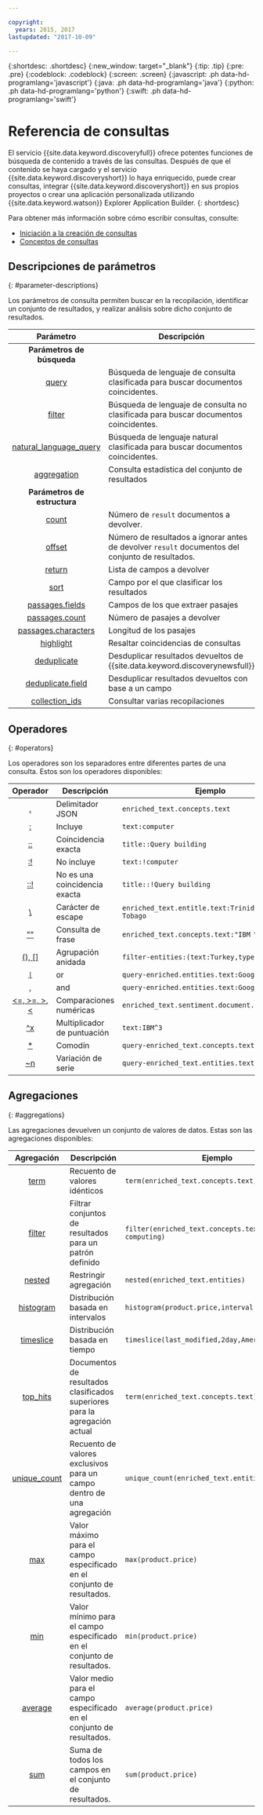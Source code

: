 ```yaml
---

copyright:
  years: 2015, 2017
lastupdated: "2017-10-09"

---
```


{:shortdesc: .shortdesc}
{:new_window: target="_blank"}
{:tip: .tip}
{:pre: .pre}
{:codeblock: .codeblock}
{:screen: .screen}
{:javascript: .ph data-hd-programlang='javascript'}
{:java: .ph data-hd-programlang='java'}
{:python: .ph data-hd-programlang='python'}
{:swift: .ph data-hd-programlang='swift'}

# Referencia de consultas

El servicio {{site.data.keyword.discoveryfull}} ofrece potentes funciones de búsqueda de contenido a través de las consultas. Después de que el contenido se haya cargado y el servicio {{site.data.keyword.discoveryshort}} lo haya enriquecido, puede crear consultas, integrar {{site.data.keyword.discoveryshort}} en sus propios proyectos o crear una aplicación personalizada utilizando {{site.data.keyword.watson}} Explorer Application Builder.
{: shortdesc}

Para obtener más información sobre cómo escribir consultas, consulte:
- [Iniciación a la creación de consultas](/docs/services/discovery/getting-started-query.html)
- [Conceptos de consultas](/docs/services/discovery/using.html)

## Descripciones de parámetros
{: #parameter-descriptions}

Los parámetros de consulta permiten buscar en la recopilación, identificar un conjunto de resultados, y realizar análisis sobre dicho conjunto de resultados.


| Parámetro| Descripción | Ejemplo|
|:-------------------:|------------------------------------------------------------|--------------------------------|
|**Parámetros de búsqueda**|  |  |
| [query](/docs/services/discovery/query-parameters.html#query) | Búsqueda de lenguaje de consulta clasificada para buscar documentos coincidentes. | `query=bees` |
| [filter](/docs/services/discovery/query-parameters.html#filter) | Búsqueda de lenguaje de consulta no clasificada para buscar documentos coincidentes. | `filter=bees` |
| [natural_language_query](/docs/services/discovery/query-parameters.html#nlq) | Búsqueda de lenguaje natural clasificada para buscar documentos coincidentes. | `natural_language_query="How do bees fly"` |
| [aggregation](/docs/services/discovery/query-parameters.html#aggregation) | Consulta estadística del conjunto de resultados | `aggregation=term(enriched_text.entities.type)` |
| **Parámetros de estructura** | | |
| [count](/docs/services/discovery/query-parameters.html#count) | Número de `result` documentos a devolver.| `count=15` |
| [offset](/docs/services/discovery/query-parameters.html#offset) | Número de resultados a ignorar antes de devolver `result` documentos del conjunto de resultados. | `offset=100` |
| [return](/docs/services/discovery/query-parameters.html#return) | Lista de campos a devolver | `return=title,url` |
| [sort](/docs/services/discovery/query-parameters.html#sort) | Campo por el que clasificar los resultados | `sort=enriched_text.sentiment.document.score` |
| [passages.fields](/docs/services/discovery/query-parameters.html#passages_fields) | Campos de los que extraer pasajes | `passages=true&passages.fields=text,abstract,conclusion` |
| [passages.count](/docs/services/discovery/query-parameters.html#passages_count) | Número de pasajes a devolver | `passages=true&passages.count=6` |
| [passages.characters](/docs/services/discovery/query-parameters.html#passages_characters) | Longitud de los pasajes | `passages=true&passages.characters=144` |
| [highlight](/docs/services/discovery/query-parameters.html#highlight) | Resaltar coincidencias de consultas | `highlight=true` |
| [deduplicate](/docs/services/discovery/query-parameters.html#deduplicate) | Desduplicar resultados devueltos de {{site.data.keyword.discoverynewsfull}} | `deduplicate=true` |
| [deduplicate.field](/docs/services/discovery/query-parameters.html#deduplicated_field) | Desduplicar resultados devueltos con base a un campo | `deduplicate.field=title` |
| [collection_ids](/docs/services/discovery/query-parameters.html#collection_ids) | Consultar varias recopilaciones | `collection_ids={1},{2},{3}` |

## Operadores
{: #operators}

Los operadores son los separadores entre diferentes partes de una consulta. Estos son los operadores disponibles: 

| Operador| Descripción | Ejemplo|
|:-------------------:|------------------------------------------------------------|--------------------------------|
| [.](/docs/services/discovery/query-operators.html#delimiter) | Delimitador JSON| `enriched_text.concepts.text` |
| [:](/docs/services/discovery/query-operators.html#includes) | Incluye| `text:computer` |
| [::](/docs/services/discovery/query-operators.html#match) | Coincidencia exacta| `title::Query building` |
| [:!](/docs/services/discovery/query-operators.html#notinclude) | No incluye| `text:!computer` |
| [::!](/docs/services/discovery/query-operators.html#notamatch) | No es una coincidencia exacta | `title::!Query building` |
| [\\](/docs/services/discovery/query-operators.html#escape) | Carácter de escape | `enriched_text.entitle.text:Trinidad \& Tobago` |
| [""](/docs/services/discovery/query-operators.html#phrase) | Consulta de frase | `enriched_text.concepts.text:"IBM Watson"` |
| [(), \[\]](/docs/services/discovery/query-operators.html#nestedquery) | Agrupación anidada| `filter-entities:(text:Turkey,type:Location)` |
| [<code>&#124;</code>](/docs/services/discovery/query-operators.html#or) | or | <code>query-enriched.entities.text:Google&#124;IBM</code> |
| [,](/docs/services/discovery/query-operators.html#and) | and | `query-enriched.entities.text:Google,IBM` |
| [<=, >=, >, <](/docs/services/discovery/query-operators.html#comparisons) | Comparaciones numéricas |  `enriched_text.sentiment.document.score>0.679`     |
| [^x](/docs/services/discovery/query-operators.html#multiplier) | Multiplicador de puntuación| `text:IBM^3` |
| [*](/docs/services/discovery/query-operators.html#wildcard) | Comodín | `query-enriched_text.concepts.text:pre*` |
| [~n](/docs/services/discovery/query-operators.html#variation) | Variación de serie| `query-enriched_text.entities.text:cat~1` |

## Agregaciones
{: #aggregations}

Las agregaciones devuelven un conjunto de valores de datos. Estas son las agregaciones disponibles: 

| Agregación | Descripción | Ejemplo|
|:-------------------:|------------------------------------------------------------|--------------------------------|
| [term](/docs/services/discovery/query-aggregations.html#term) | Recuento de valores idénticos | `term(enriched_text.concepts.text,count:10)` |
| [filter](/docs/services/discovery/query-aggregations.html#filter) | Filtrar conjuntos de resultados para un patrón definido | `filter(enriched_text.concepts.text:cloud computing)`
| [nested](/docs/services/discovery/query-aggregations.html#nested) | Restringir agregación | `nested(enriched_text.entities)` |
| [histogram](/docs/services/discovery/query-aggregations.html#histogram) | Distribución basada en intervalos | `histogram(product.price,interval:1)` |
| [timeslice](/docs/services/discovery/query-aggregations.html#timeslice) | Distribución basada en tiempo| `timeslice(last_modified,2day,America/New York)` |
| [top_hits](/docs/services/discovery/query-aggregations.html#top_hits) | Documentos de resultados clasificados superiores para la agregación actual | `term(enriched_text.concepts.text).top_hits(10)` |
| [unique_count](/docs/services/discovery/query-aggregations.html#unique_count) | Recuento de valores exclusivos para un campo dentro de una agregación | `unique_count(enriched_text.entities.type)` |
| [max](/docs/services/discovery/query-aggregations.html#min) | Valor máximo para el campo especificado en el conjunto de resultados. | `max(product.price)` |
| [min](/docs/services/discovery/query-aggregations.html#max) | Valor mínimo para el campo especificado en el conjunto de resultados. | `min(product.price)` |
| [average](/docs/services/discovery/query-aggregations.html#average) |Valor medio para el campo especificado en el conjunto de resultados. | `average(product.price)` |
| [sum](/docs/services/discovery/query-aggregations.html#sum) | Suma de todos los campos en el conjunto de resultados. | `sum(product.price)` |
